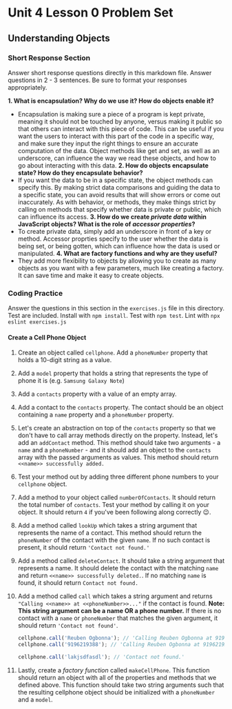 # Unit 4 Lesson 0 Problem Set
## Understanding Objects

### Short Response Section
Answer short response questions directly in this markdown file. Answer questions in 2 - 3 sentences. Be sure to format your responses appropriately.

**1. What is encapsulation? Why do we use it? How do objects enable it?**
- Encapsulation is making sure a piece of a program is kept private, meaning it should not be touched by anyone, versus making it public so that others can interact with this piece of code. This can be useful if you want the users to interact with this part of the code in a specific way, and make sure they input the right things to ensure an accurate computation of the data. Object methods like get and set, as well as an underscore, can influence the way we read these objects, and how to go about interacting with this data.
**2. How do objects encapsulate state? How do they encapsulate behavior?**
- If you want the data to be in a specific state, the object methods can specify this. By making strict data comparisons and guiding the data to a specific state, you can avoid results that will show errors or come out inaccurately. As with behavior, or methods, they make things strict by calling on methods that specify whether data is private or public, which can influence its access.
**3. How do we create _private data_ within JavaScript objects? What is the role of _accessor properties_?**
- To create private data, simply add an underscore in front of a key or method. Accessor proprties specify to the user whether the data is being set, or being gotten, which can influence how the data is used or manipulated.
**4. What are factory functions and why are they useful?**
- They add more flexibility to objects by allowing you to create as many objects as you want with a few parameters, much like creating a factory. It can save time and make it easy to create objects.
### Coding Practice
Answer the questions in this section in the `exercises.js` file in this directory. Test are included. Install with `npm install`. Test with `npm test`. Lint with `npx eslint exercises.js`

#### Create a Cell Phone Object
1. Create an object called `cellphone`. Add a `phoneNumber` property that holds a 10-digit string as a value.

2. Add a `model` property that holds a string that represents the type of phone it is (e.g. `Samsung Galaxy Note`)

3. Add a `contacts` property with a value of an empty array. 

4. Add a contact to the `contacts` property. The contact should be an object containing a `name` property and a `phoneNumber` property.

5. Let's create an abstraction on top of the `contacts` property so that we don't have to call array methods directly on the property. Instead, let's add an `addContact` method. This method should take two arguments - a `name` and a `phoneNumber` - and it should add an object to the `contacts` array with the passed arguments as values. This method should return `<<name>> successfully added.`

6. Test your method out by adding three different phone numbers to your `cellphone` object.

7. Add a method to your object called `numberOfContacts`. It should return the total number of `contacts`. Test your method by calling it on your object. It should return `4` if you've been following along correctly 😉.

8. Add a method called `lookUp` which takes a string argument that represents the name of a contact. This method should return the `phoneNumber` of the contact with the given `name`. If no such contact is present, it should return `'Contact not found.'`

9. Add a method called `deleteContact`. It should take a string argument that represents a name. It should delete the contact with the matching `name` and return `<<name>> successfully deleted.`. If no matching `name` is found, it should return `Contact not found.`

10. Add a method called `call` which takes a string argument and returns `"Calling <<name>> at <<phoneNumber>>..."` if the contact is found. **Note: This string argument can be a name OR a phone number.** If there is no contact with a `name` or `phoneNumber` that matches the given argument, it should return `'Contact not found'`. 
      ```javascript
      cellphone.call('Reuben Ogbonna'); // 'Calling Reuben Ogbonna at 9196219388' (if contact is found)
      cellphone.call('9196219388'); // 'Calling Reuben Ogbonna at 9196219388' (if contact is found)

      cellphone.call('lakjsdfasdl'); // 'Contact not found.'
      ```

11. Lastly, create a _factory function_ called `makeCellPhone`. This function should return an object with all of the properties and methods that we defined above. This function should take two string arguments such that the resulting cellphone object should be initialized with a `phoneNumber` and a `model`. 

